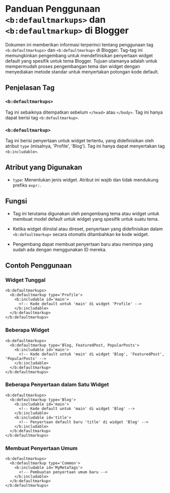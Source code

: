 # Panduan Penggunaan `<b:defaultmarkups>` dan `<b:defaultmarkup>` di Blogger

Dokumen ini memberikan informasi terperinci tentang penggunaan tag `<b:defaultmarkups>` dan `<b:defaultmarkup>` di Blogger. Tag-tag ini memungkinkan pengembang untuk mendefinisikan penyertaan widget default yang spesifik untuk tema Blogger. Tujuan utamanya adalah untuk mempermudah proses pengembangan tema dan widget dengan menyediakan metode standar untuk menyertakan potongan kode default.

## Penjelasan Tag

### `<b:defaultmarkups>`
Tag ini sebaiknya ditempatkan sebelum `</head>` atau `</body>`. Tag ini hanya dapat berisi tag `<b:defaultmarkup>`.

### `<b:defaultmarkup>`
Tag ini berisi penyertaan untuk widget tertentu, yang didefinisikan oleh atribut `type` (misalnya, 'Profile', 'Blog'). Tag ini hanya dapat menyertakan tag `<b:includable>`.

## Atribut yang Digunakan


- `type`: Menentukan jenis widget. Atribut ini wajib dan tidak mendukung prefiks `expr:`.

## Fungsi


- Tag ini terutama digunakan oleh pengembang tema atau widget untuk membuat model default untuk widget yang spesifik untuk suatu tema.
- Ketika widget diinstal atau direset, penyertaan yang didefinisikan dalam `<b:defaultmarkup>` secara otomatis ditambahkan ke kode widget.

- Pengembang dapat membuat penyertaan baru atau menimpa yang sudah ada dengan menggunakan ID mereka.

## Contoh Penggunaan

### Widget Tunggal
```
<b:defaultmarkups>
  <b:defaultmarkup type='Profile'>
    <b:includable id='main'>
      <!-- Kode default untuk 'main' di widget 'Profile' -->
    </b:includable>
  </b:defaultmarkup>
</b:defaultmarkups>
```

### Beberapa Widget
```
<b:defaultmarkups>
  <b:defaultmarkup type='Blog, FeaturedPost, PopularPosts'>
    <b:includable id='main'>
      <!-- Kode default untuk 'main' di widget 'Blog', 'FeaturedPost', 'PopularPosts' -->
    </b:includable>
  </b:defaultmarkup>
</b:defaultmarkups>
```

### Beberapa Penyertaan dalam Satu Widget
```
<b:defaultmarkups>
  <b:defaultmarkup type='Blog'>
    <b:includable id='main'>
      <!-- Kode default untuk 'main' di widget 'Blog' -->
    </b:includable>
    <b:includable id='title'>
      <!-- Penyertaan default baru 'title' di widget 'Blog' -->
    </b:includable>
  </b:defaultmarkup>
</b:defaultmarkups>
```

### Membuat Penyertaan Umum
```
<b:defaultmarkups>
  <b:defaultmarkup type='Common'>
    <b:includable id='MyMetaTags'>
      <!-- Pembuatan penyertaan umum baru -->
    </b:includable>
  </b:defaultmarkup>
</b:defaultmarkups>
```
